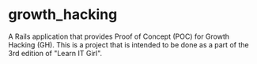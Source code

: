 # growth_hacking

A Rails application that provides Proof of Concept (POC) for Growth Hacking (GH). This is a project that is intended to be done as a part of the 3rd edition of "Learn IT Girl".

